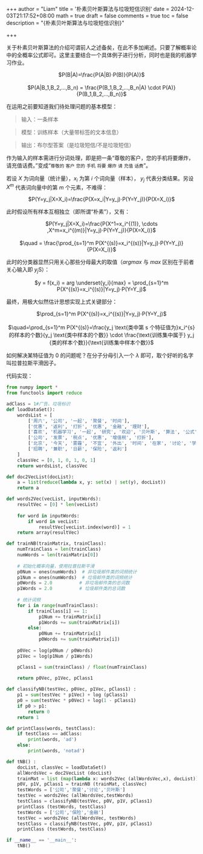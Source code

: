 +++
author = "Liam"
title = '朴素贝叶斯算法与垃圾短信识别'
date = 2024-12-03T21:17:52+08:00
math = true 
draft = false
comments = true
toc = false
description = "{朴素贝叶斯算法与垃圾短信识别}"

+++

关于朴素贝叶斯算法的介绍可谓前人之述备矣，在此不多加阐述。只要了解概率论中的全概率公式即可。这里主要结合一个具体例子进行分析，同时也是我的机器学习作业。

<center>$P(B|A)=\frac{P(A|B)⋅P(B)}{P(A)}$</center>

<br>

<center>$P(A|B_1,B_2,...,B_n) = \frac{P(B_1,B_2,...,B_n|A) \cdot P(A)}{P(B_1,B_2,...,B_n)}$</center>

在运用之前要知道我们待处理问题的基本模型：

> 输入：一条样本

> 模型：训练样本（大量带标签的文本信息）

> 输出：布尔型答案（是垃圾短信/不是垃圾短信）

作为输入的样本需进行分词处理，即是把一条“尊敬的客户，您的手机将要爆炸，请充值话费。”变成“`尊敬的` `客户` `您的` `手机` `将要` `爆炸` `请` `充值` `话费`”。

若设 $X$ 为词向量（统计量），$x_i$ 为第 $i$ 个词向量（样本）， $y_j$ 代表分类结果。另设 $X^m$ 代表词向量中的第 $m$ 个元素，不难得：

<center>$P(Y=y_j|X=X_i)=\frac{P(X=x_i|Y=y_j)⋅P(Y=Y_j)}{P(X=X_i)}$</center>

此时假设所有样本互相独立（即所谓“朴素”），又有：

<center>$P(Y=y_j|X=X_i)=\frac{P(X^1=x_i^{(1)}, \cdots ,X^m=x_i^{(m)}|Y=y_j)⋅P(Y=Y_j)}{P(X=X_i)}$</center>
<br>

<center>$\quad = \frac{\prod_{s=1}^m P(X^{(s)}=x_i^{(s)}|Y=y_j)⋅P(Y=Y_j)}{P(X=X_i)}$</center>

此时的分类器显然只用关心那些分母最大的取值（$argmax$ 与 $max$ 区别在于前者关心输入即 $y_j$S）：

<center>$y = f(x_i) = arg \underset{y_i}{max} = \prod_{s=1}^m P(X^{(s)}=x_i^{(s)}|Y=y_j)⋅P(Y=Y_j)$</center>

最终，用极大似然估计思想实现上式关键部分：

<center>$\prod_{s=1}^m P(X^{(s)}=x_i^{(s)}|Y=y_j)⋅P(Y=Y_j)$</center>

<br>

<center>$\quad=\prod_{s=1}^m P(X^{(s)}=\frac{y_j \text{类中第 s 个特征值为}x_i^{s}的样本的个数}{y_j \text{类中样本的个数}} \cdot \frac{\text{训练集中属于} y_j {类的样本个数}}{\text{训练集中样本个数}}$</center>

如何解决某特征值为 0 的问题呢？在分子分母引入一个 $\lambda$ 即可，取个好听的名字叫拉普拉斯平滑因子。

代码实现：

```python
from numpy import *
from functools import reduce

adClass = 1#广告、垃圾标识
def loadDataSet():
    wordsList = [
        ['周六', '公司', '一起', '聚餐', '时间'],
        ['优惠', '返利', '打折', '优惠', '金融', '理财'],
        ['喜欢', '机器学习', '一起', '研究', '欢迎', '贝叶斯', '算法', '公式'],
        ['公司', '发票', '税点', '优惠', '增值税', '打折'],
        ['北京', '今天', '雾霾', '不宜', '外出', '时间', '在家', '讨论', '学习'],
        ['招聘', '兼职', '日薪', '保险', '返利']
    ]
    classVec = [0, 1, 0, 1, 0, 1]
    return wordsList, classVec

def doc2VecList(docList):
    a = list(reduce(lambda x, y: set(x) | set(y), docList))
    return a

def words2Vec(vecList, inputWords):
    resultVec = [0] * len(vecList)
    
    for word in inputWords:
        if word in vecList:
            resultVec[vecList.index(word)] = 1
    return array(resultVec)

def trainNB(trainMatrix, trainClass):
    numTrainClass = len(trainClass)
    numWords = len(trainMatrix[0])
    
    # 初始化概率向量，使用拉普拉斯平滑
    p0Num = ones(numWords)  # 非垃圾邮件类的词频统计
    p1Num = ones(numWords)  # 垃圾邮件类的词频统计
    p0Words = 2.0          # 非垃圾邮件类的总词数
    p1Words = 2.0          # 垃圾邮件类的总词数
    
    # 统计词频
    for i in range(numTrainClass):
        if trainClass[i] == 1:
            p1Num += trainMatrix[i]
            p1Words += sum(trainMatrix[i])
        else:
            p0Num += trainMatrix[i]
            p0Words += sum(trainMatrix[i])
 
    p0Vec = log(p0Num / p0Words)
    p1Vec = log(p1Num / p1Words)

    pClass1 = sum(trainClass) / float(numTrainClass)
    
    return p0Vec, p1Vec, pClass1

def classifyNB(testVec, p0Vec, p1Vec, pClass1) :
    p1 = sum(testVec * p1Vec) + log (pClass1)
    p0 = sum(testVec * p0Vec) + log(1 - pClass1)
    if p0 > p1:
        return 0
    return 1

def printClass(words, testClass):
    if testClass == adClass:
        print(words, 'ad')
    else:
        print(words, 'notad')

def tNB() :
    docList, classVec = loadDataSet()
    allWordsVec = doc2VecList (docList)
    trainMat = list (map(lambda x: words2Vec (allWordsVec,x), docList))
    p0V, p1V, pClass1 = trainNB (trainMat, classVec)
    testWords = ['公司','聚餐','讨论','贝叶斯'] 
    testVec = words2Vec (allWordsVec,testWords)
    testClass = classifyNB(testVec, p0V, p1V, pClass1)
    printClass (testWords, testClass)
    testWords = ['公司','保险','金融']
    testVec = words2Vec (allWordsVec, testWords)
    testClass = classifyNB(testVec, p0V, p1V, pClass1)
    printClass (testWords, testClass)

if __name__ == '__main__':
    tNB()
```

